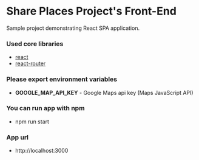 # Share Places Project's Front-End

Sample project demonstrating React SPA application.

### Used core libraries
- [react](https://reactjs.org/)
- [react-router](https://reactrouter.com/)

### Please export environment variables
- **GOOGLE_MAP_API_KEY** - Google Maps api key (Maps JavaScript API)

### You can run app with npm
- npm run start

### App url
- http://localhost:3000
